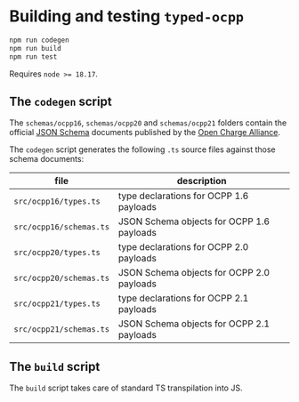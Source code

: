 
# Building and testing `typed-ocpp`

```sh
npm run codegen
npm run build
npm run test
```

Requires `node >= 18.17`.

## The `codegen` script

The `schemas/ocpp16`, `schemas/ocpp20` and `schemas/ocpp21` folders contain the
official [JSON Schema][b2] documents published by the [Open Charge Alliance][b1].

The `codegen` script generates the following `.ts` source files against
those schema documents:

| file | description |
| --- | --- |
| `src/ocpp16/types.ts` | type declarations for OCPP 1.6 payloads | 
| `src/ocpp16/schemas.ts` | JSON Schema objects for OCPP 1.6 payloads |
| `src/ocpp20/types.ts` | type declarations for OCPP 2.0 payloads |
| `src/ocpp20/schemas.ts` | JSON Schema objects for OCPP 2.0 payloads |
| `src/ocpp21/types.ts` | type declarations for OCPP 2.1 payloads |
| `src/ocpp21/schemas.ts` | JSON Schema objects for OCPP 2.1 payloads |

## The `build` script

The `build` script takes care of standard TS transpilation into JS.

[b1]: https://openchargealliance.org
[b2]: https://json-schema.org
